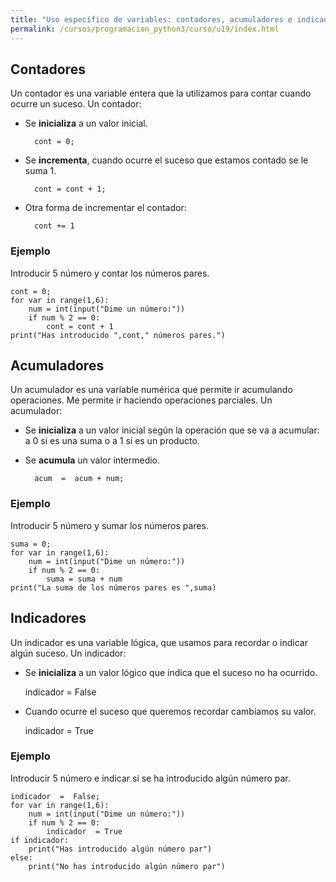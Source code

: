```yaml
---
title: "Uso específico de variables: contadores, acumuladores e indicadores"
permalink: /cursos/programacion_python3/curso/u19/index.html
---
```


## Contadores

Un contador es una variable entera que la utilizamos para contar cuando ocurre un suceso. Un contador:

* Se **inicializa** a un valor inicial.

		cont = 0;

* Se **incrementa**, cuando ocurre el suceso que estamos contado se le suma 1.

		cont = cont + 1;

* Otra forma de incrementar el contador:

        cont += 1


### Ejemplo

Introducir 5 número y contar los números pares.


	cont = 0;
	for var in range(1,6):
		num = int(input("Dime un número:"))
		if num % 2 == 0:
			cont = cont + 1
	print("Has introducido ",cont," números pares.")

## Acumuladores

Un acumulador es una variable numérica que permite ir acumulando operaciones. Me permite ir haciendo operaciones parciales. Un acumulador:

* Se **inicializa** a un valor inicial según la operación que se va a acumular: a 0 si es una suma o a 1 si es un producto.
* Se **acumula** un valor intermedio.
		
		acum  =  acum + num;

### Ejemplo

Introducir 5 número y sumar los números pares.

	suma = 0;
	for var in range(1,6):
		num = int(input("Dime un número:"))
		if num % 2 == 0:
			suma = suma + num
	print("La suma de los números pares es ",suma)

## Indicadores

Un indicador es una variable lógica, que usamos para recordar o indicar algún suceso. Un indicador:

* Se **inicializa** a un valor lógico que indica que el suceso no ha ocurrido.

	indicador = False

* Cuando ocurre el suceso que queremos recordar cambiamos su valor.

	indicador = True

### Ejemplo

Introducir 5 número e indicar si se ha introducido algún número par.

	indicador  =  False;
	for var in range(1,6):
		num = int(input("Dime un número:"))
		if num % 2 == 0:
			indicador  = True
	if indicador:
		print("Has introducido algún número par")
	else:
		print("No has introducido algún número par")
	